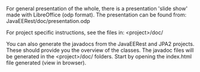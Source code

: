 For general presentation of the whole, there is a presentation 'slide show' made with LibreOffice (odp format).
The presentation can be found from:
JavaEERest/doc/presentation.odp

For project specific instructions, see the files in:
&lt;project&gt;/doc/

You can also generate the javadocs from the JavaEERest and JPA2 projects. These should provide you the overview of the classes.
The javadoc files will be generated in the &lt;project&gt;/doc/ folders. Start by opening the index.html file generated (view in browser).
